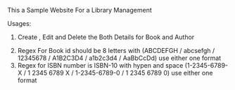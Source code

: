 This a Sample Website For a Library Management

Usages:

1. Create , Edit and Delete the Both Details for Book and Author

2) Regex For Book id should be 8 letters with (ABCDEFGH / abcsefgh / 12345678 / A1B2C3D4 / a1b2c3d4 / AaBbCcDd) use either one format
3) Regex for ISBN number is ISBN-10 with hypen and space (1-2345-6789-X / 1 2345 6789 X / 1-2345-6789-0 / 1 2345 6789 0) use either one format
